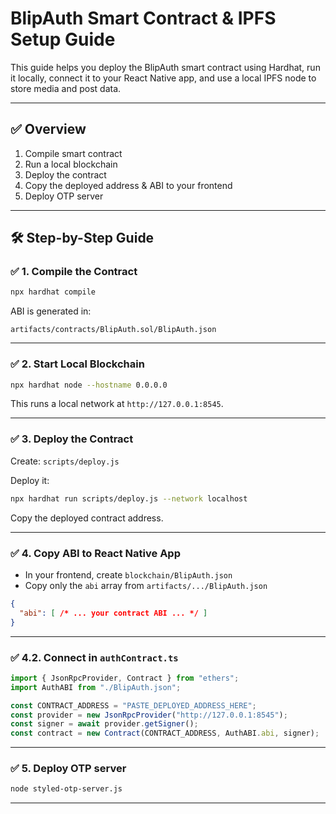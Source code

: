 # BlipAuth Smart Contract & IPFS Setup Guide

This guide helps you deploy the BlipAuth smart contract using Hardhat, run it locally, connect it to your React Native app, and use a local IPFS node to store media and post data.

---

## ✅ Overview

1. Compile smart contract  
2. Run a local blockchain  
3. Deploy the contract  
4. Copy the deployed address & ABI to your frontend  
5. Deploy OTP server

---

## 🛠 Step-by-Step Guide


### ✅ 1. Compile the Contract

```bash
npx hardhat compile
```

ABI is generated in:

```
artifacts/contracts/BlipAuth.sol/BlipAuth.json
```

---

### ✅ 2. Start Local Blockchain

```bash
npx hardhat node --hostname 0.0.0.0
```

This runs a local network at `http://127.0.0.1:8545`.

---

### ✅ 3. Deploy the Contract

Create: `scripts/deploy.js`

Deploy it:

```bash
npx hardhat run scripts/deploy.js --network localhost
```

Copy the deployed contract address.

---

### ✅ 4. Copy ABI to React Native App

- In your frontend, create `blockchain/BlipAuth.json`
- Copy only the `abi` array from `artifacts/.../BlipAuth.json`

```json
{
  "abi": [ /* ... your contract ABI ... */ ]
}
```

---

### ✅ 4.2. Connect in `authContract.ts`

```ts
import { JsonRpcProvider, Contract } from "ethers";
import AuthABI from "./BlipAuth.json";

const CONTRACT_ADDRESS = "PASTE_DEPLOYED_ADDRESS_HERE";
const provider = new JsonRpcProvider("http://127.0.0.1:8545");
const signer = await provider.getSigner();
const contract = new Contract(CONTRACT_ADDRESS, AuthABI.abi, signer);
```

---

### ✅ 5. Deploy OTP server

```bash
node styled-otp-server.js
```

---